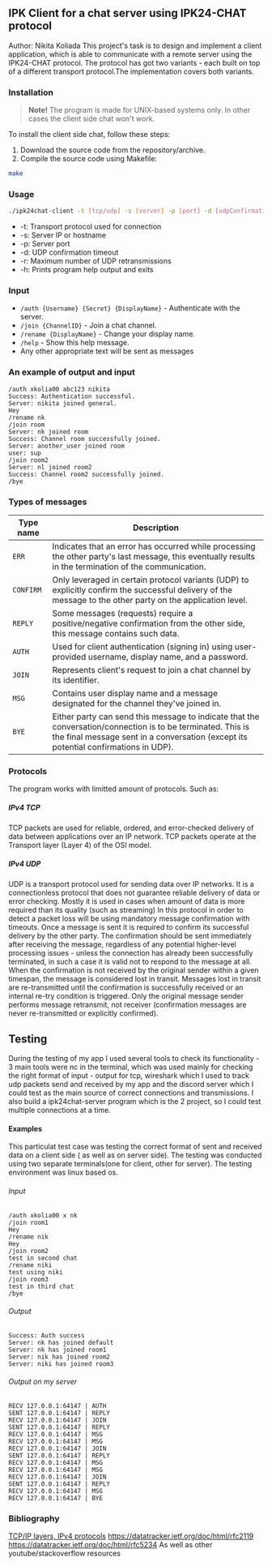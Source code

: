 ## IPK Client for a chat server using IPK24-CHAT protocol
Author: Nikita Koliada
This project's task is to design and implement a client application, which is able to communicate with a remote server using the IPK24-CHAT protocol. The protocol has got two variants - each built on top of a different transport protocol.The implementation covers both variants.

### Installation
> **Note!**
The program is made for UNIX-based systems only. In other cases the client side chat won't work.

To install the client side chat, follow these steps:
1. Download the source code from the repository/archive.
2. Compile the source code using Makefile:
```bash
make
```
### Usage

```bash
./ipk24chat-client -t [tcp/udp] -s [server] -p [port] -d [udpConfirmationTimeout] -r [maxRetransmissions]
```
 - -t: Transport protocol used for connection
 - -s: Server IP or hostname
 - -p: Server port
 - -d: UDP confirmation timeout
 - -r: Maximum number of UDP retransmissions
 - -h: Prints program help output and exits

### Input

- `/auth {Username} {Secret} {DisplayName}` - Authenticate with the server.
- `/join {ChannelID}` - Join a chat channel.
- `/rename {DisplayName}` - Change your display name.
- `/help` - Show this help message.
- Any other appropriate text will be sent as messages

### An example of output and input 
 
```
/auth xkolia00 abc123 nikita
Success: Authentication successful.
Server: nikita joined general.
Hey
/rename nk
/join room
Server: nk joined room
Success: Channel room successfully joined.
Server: another_user joined room
user: sup
/join room2
Server: nl joined room2
Success: Channel room2 successfully joined.
/bye
```

### Types of messages 

| Type name | Description |
| --------- | ----------- |
| `ERR`     | Indicates that an error has occurred while processing the other party's last message, this eventually results in the termination of the communication. |
| `CONFIRM` | Only leveraged in certain protocol variants (UDP) to explicitly confirm the successful delivery of the message to the other party on the application level. |
| `REPLY`   | Some messages (requests) require a positive/negative confirmation from the other side, this message contains such data. |
| `AUTH`    | Used for client authentication (signing in) using user-provided username, display name, and a password. |
| `JOIN`    | Represents client's request to join a chat channel by its identifier. |
| `MSG`     | Contains user display name and a message designated for the channel they've joined in. |
| `BYE`     | Either party can send this message to indicate that the conversation/connection is to be terminated. This is the final message sent in a conversation (except its potential confirmations in UDP). |

### Protocols
The program works with limitted amount of protocols. Such as:

##### IPv4 TCP
TCP packets are used for reliable, ordered, and error-checked
delivery of data between applications over an IP network. TCP packets operate
at the Transport layer (Layer 4) of the OSI model.

##### IPv4 UDP
UDP is a transport protocol used for sending data over IP networks. It is a connectionless protocol that does not guarantee reliable delivery of data or error checking. Mostly it is used in cases when amount of data is more required than its quality (such as streaming)
In this protocol in order to detect a packet loss will be using mandatory message confirmation with timeouts. Once a message is sent it is required to confirm its successful delivery by the other party. The confirmation should be sent immediately after receiving the message, regardless of any potential higher-level processing issues - unless the connection has already been successfully terminated, in such a case it is valid not to respond to the message at all. When the confirmation is not received by the original sender within a given timespan, the message is considered lost in transit. Messages lost in transit are re-transmitted until the confirmation is successfully received or an internal re-try condition is triggered. Only the original message sender performs message retransmit, not receiver (confirmation messages are never re-transmitted or explicitly confirmed).

## Testing
During the testing of my app I used several tools to check its functionality - 3 main tools were nc in the terminal, which was used mainly for checking the right format of input - output for tcp, wireshark which I used to track udp packets send and received by my app and the discord server which I could test as the main source of correct connections and transmissions. I also build a ipk24chat-server program which is the 2 project, so I could test multiple connections at a time.

#### Examples
This particulat test case was testing the correct format of sent and received data on a client side ( as well as on server side). The testing was conducted using two separate terminals(one for client, other for server). The testing environment was linux based os.

###### Input
```
/auth xkolia00 x nk
/join room1
Hey
/rename nik
Hey
/join room2
test in second chat 
/rename niki
test using niki 
/join room3
test in third chat
/bye
```
###### Output

```
Success: Auth success
Server: nk has joined default
Server: nk has joined room1
Server: nik has joined room2
Server: niki has joined room3
```
###### Output on my server


```
RECV 127.0.0.1:64147 | AUTH
SENT 127.0.0.1:64147 | REPLY
RECV 127.0.0.1:64147 | JOIN
SENT 127.0.0.1:64147 | REPLY
RECV 127.0.0.1:64147 | MSG
RECV 127.0.0.1:64147 | MSG
RECV 127.0.0.1:64147 | JOIN
SENT 127.0.0.1:64147 | REPLY
RECV 127.0.0.1:64147 | MSG
RECV 127.0.0.1:64147 | MSG
RECV 127.0.0.1:64147 | JOIN
SENT 127.0.0.1:64147 | REPLY
RECV 127.0.0.1:64147 | MSG
RECV 127.0.0.1:64147 | BYE
```

### Bibliography
[TCP/IP layers, IPv4 protocols](https://book.huihoo.com/iptables-tutorial/c171.htm)
https://datatracker.ietf.org/doc/html/rfc2119
https://datatracker.ietf.org/doc/html/rfc5234
As well as other youtube/stackoverflow resources